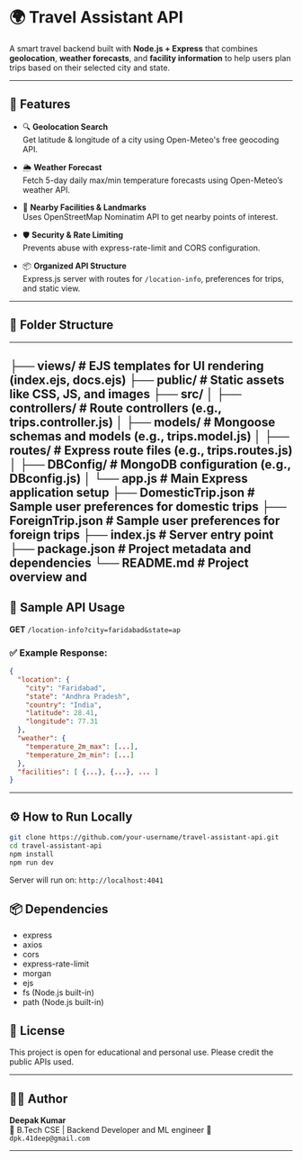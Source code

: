 # 🌍 Travel Assistant API

A smart travel backend built with **Node.js + Express** that combines **geolocation**, **weather forecasts**, and **facility information** to help users plan trips based on their selected city and state.

---

## 🚀 Features

- 🔍 **Geolocation Search**  
  Get latitude & longitude of a city using Open-Meteo's free geocoding API.

- 🌦 **Weather Forecast**  
  Fetch 5-day daily max/min temperature forecasts using Open-Meteo’s weather API.

- 🏥 **Nearby Facilities & Landmarks**  
  Uses OpenStreetMap Nominatim API to get nearby points of interest.

- 🛡️ **Security & Rate Limiting**  
  Prevents abuse with express-rate-limit and CORS configuration.

- 📦 **Organized API Structure**  
  Express.js server with routes for `/location-info`, preferences for trips, and static view.

---

## 📁 Folder Structure

---
├── views/                  # EJS templates for UI rendering (index.ejs, docs.ejs)
├── public/                 # Static assets like CSS, JS, and images
├── src/
│   ├── controllers/        # Route controllers (e.g., trips.controller.js)
│   ├── models/             # Mongoose schemas and models (e.g., trips.model.js)
│   ├── routes/             # Express route files (e.g., trips.routes.js)
│   ├── DBConfig/           # MongoDB configuration (e.g., DBconfig.js)
│   └── app.js              # Main Express application setup
├── DomesticTrip.json       # Sample user preferences for domestic trips
├── ForeignTrip.json        # Sample user preferences for foreign trips
├── index.js                # Server entry point
├── package.json            # Project metadata and dependencies
└── README.md               # Project overview and
---

## 🔗 Sample API Usage

**GET** `/location-info?city=faridabad&state=ap`

### ✅ Example Response:
```json
{
  "location": {
    "city": "Faridabad",
    "state": "Andhra Pradesh",
    "country": "India",
    "latitude": 28.41,
    "longitude": 77.31
  },
  "weather": {
    "temperature_2m_max": [...],
    "temperature_2m_min": [...]
  },
  "facilities": [ {...}, {...}, ... ]
}
```

---

## ⚙️ How to Run Locally

```bash
git clone https://github.com/your-username/travel-assistant-api.git
cd travel-assistant-api
npm install
npm run dev
```

Server will run on: `http://localhost:4041`


## 📦 Dependencies

- express
- axios
- cors
- express-rate-limit
- morgan
- ejs
- fs (Node.js built-in)
- path (Node.js built-in)


## 📄 License

This project is open for educational and personal use. Please credit the public APIs used.

---

## 🙋‍♂️ Author

**Deepak Kumar**  
🚀 B.Tech CSE | Backend Developer and ML engineer
📧 `dpk.41deep@gmail.com`

---
